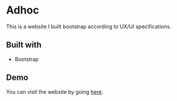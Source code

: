 # Adhoc

This is a website I built bootstrap according to UX/UI specifications.

## Built with

* Bootstrap

## Demo

You can visit the website by going [here]().
